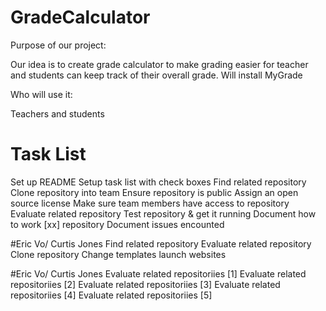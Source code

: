 # GradeCalculator

Purpose of our project:

Our idea is to create grade calculator to make grading easier for teacher and students can keep track of their overall grade.
Will install MyGrade



Who will use it:

Teachers and students

# Task List
 Set up README
 Setup task list with check boxes
 Find related repository
 Clone repository into team
 Ensure repository is public
 Assign an open source license
 Make sure team members have access to repository
 Evaluate related repository
 Test repository & get it running
 Document how to work [xx] repository
 Document issues encounted

#Eric Vo/ Curtis Jones
 Find related repository
 Evaluate related repository
 Clone repository
 Change templates
 launch websites
 
#Eric Vo/ Curtis Jones
 Evaluate related repositoriies [1]
 Evaluate related repositoriies [2]
 Evaluate related repositoriies [3]
 Evaluate related repositoriies [4]
 Evaluate related repositoriies [5]

